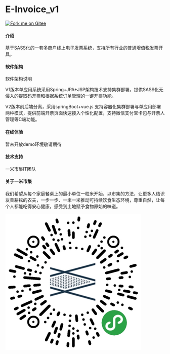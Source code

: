 # E-Invoice_v1
[![Fork me on Gitee](https://gitee.com/shinmigo/E-Invoice/widgets/widget_6.svg)](https://gitee.com/shinmigo/E-Invoice)
#### 介绍
基于SASS化的一套多商户线上电子发票系统，支持所有行业的普通增值税发票开具。

#### 软件架构
软件架构说明

V1版本单应用系统采用Spring+JPA+JSP架构技术支持集群部署。提供SASS化无侵入的提取码开票和根据系统订单管理的一键开票功能。

V2版本前后端分离，采用springBoot+vue.js 支持容器化集群部署与单应用部署两种模式，提供前端开票页面快速接入个性化配置，支持微信支付宝卡包与开票人管理等C端功能。
#### 在线体验
暂未开放demo环境敬请期待

#### 技术支持

  一米市集IT团队



#### 关于一米市集
我们希望从每个家庭餐桌上的最小单位一粒米开始，以市集的方法，让更多人结识友善耕耘的农夫，一步一步、一米一米推动可持续饮食生态环境，尊重自然，让每个人都能吃得安心健康，感受到土地赋予食物原始的味道。

![](resource/QRcode.jpg)